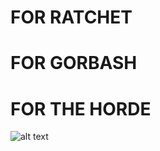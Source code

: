 # FOR RATCHET
# FOR GORBASH
# FOR THE HORDE
![alt text](https://cdn.discordapp.com/attachments/489174929812488217/1083505462412066816/vlcsnap-2023-03-09-21h43m36s384.png)
